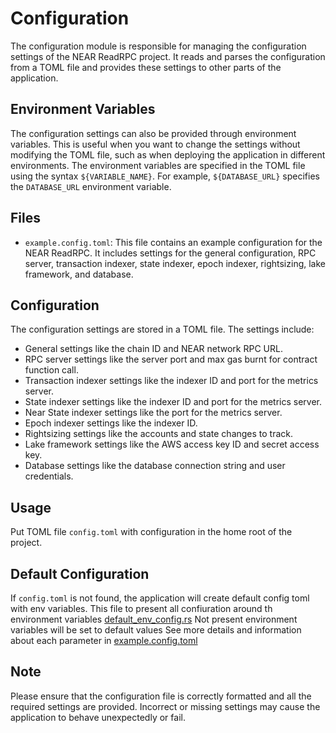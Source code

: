 # Configuration

The configuration module is responsible for managing the configuration settings of the NEAR ReadRPC project.
It reads and parses the configuration from a TOML file and provides these settings to other parts of the application.

## Environment Variables

The configuration settings can also be provided through environment variables. 
This is useful when you want to change the settings without modifying the TOML file, 
such as when deploying the application in different environments. 
The environment variables are specified in the TOML file using the syntax `${VARIABLE_NAME}`.
For example, `${DATABASE_URL}` specifies the `DATABASE_URL` environment variable.

## Files

- `example.config.toml`: This file contains an example configuration for the NEAR ReadRPC. 
It includes settings for the general configuration, 
RPC server, transaction indexer, state indexer, epoch indexer, rightsizing, lake framework, and database.


## Configuration

The configuration settings are stored in a TOML file. The settings include:

- General settings like the chain ID and NEAR network RPC URL.
- RPC server settings like the server port and max gas burnt for contract function call.
- Transaction indexer settings like the indexer ID and port for the metrics server.
- State indexer settings like the indexer ID and port for the metrics server.
- Near State indexer settings like the port for the metrics server.
- Epoch indexer settings like the indexer ID.
- Rightsizing settings like the accounts and state changes to track.
- Lake framework settings like the AWS access key ID and secret access key.
- Database settings like the database connection string and user credentials.

## Usage

Put TOML file `config.toml` with configuration in the home root of the project.

## Default Configuration

If `config.toml` is not found, the application will create default config toml with env variables.
This file to present all confiuration around th environment variables [default_env_config.rs](configuration/src/default_env_config.rs)
Not present environment variables will be set to default values
See more details and information about each parameter in [example.config.toml](configuration/example.config.toml)

## Note

Please ensure that the configuration file is correctly formatted and all the required settings are provided. 
Incorrect or missing settings may cause the application to behave unexpectedly or fail.
